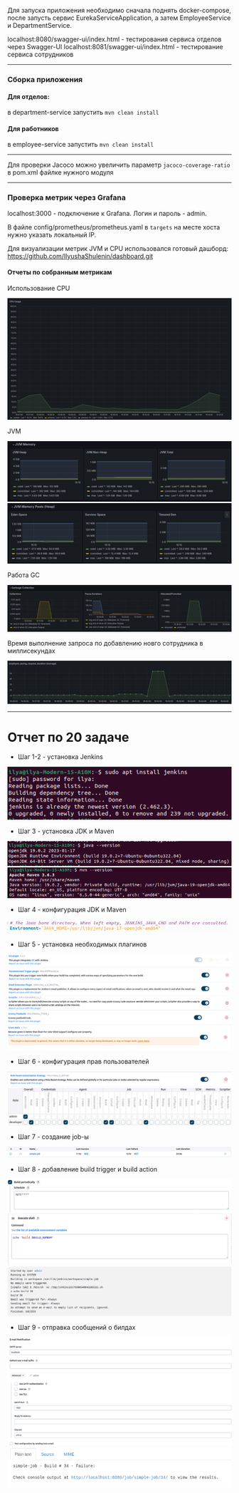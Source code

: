 Для запуска приложения необходимо сначала
поднять docker-compose, после запусть сервис 
EurekaServiceApplication, а затем
EmployeeService и DepartmentService.

localhost:8080/swagger-ui/index.html - тестирования сервиса отделов через Swagger-UI
localhost:8081/swagger-ui/index.html - тестирование сервиса сотрудников

*** 
### Сборка приложения
#### Для отделов: 

в department-service запустить <code>mvn clean install</code>

#### Для работников

в employee-service запустить <code>mvn clean install</code>

***
Для проверки Jacoco можно увеличить параметр <code>jacoco-coverage-ratio</code> в pom.xml файлке
нужного модуля

***
### Проверка метрик через Grafana

localhost:3000 - подключение к Grafana. Логин и пароль - admin.

В файле config/prometheus/prometheus.yaml в <code>targets</code> на месте хоста нужно указать локальный IP.

Для визуализации метрик JVM и CPU использовался готовый дашборд: https://github.com/IlyushaShulenin/dashboard.git

#### Отчеты по собранным метрикам

Использование CPU

<img src="imgs/cpu_usage.png">

JVM

<img src="imgs/jvm_1.png">
<img src="imgs/jvm_2.png">

Работа GC

<img src="imgs/gc.png">

Время выполнение запроса по добавлению новго сотрудника в миллисекундах

<img src="imgs/saving_time.png">

***

# Отчет по 20 задаче

* Шаг 1-2 - установка Jenkins

<img src="imgs/1-2-Jenkins-installing.png">

* Шаг 3 - установка JDK и Maven

<img src="imgs/3-JDK-already-installed.png">

<img src="imgs/3-Maven-already-installed.png">

* Шаг 4 - конфигурация JDK и Maven

<img src="imgs/4-JDK-config.png">

* Шаг 5 - установка необходимых плагинов

<img src="imgs/5-installing-plugins .png">

* Шаг 6 - конфигурация прав пользователей

<img src="imgs/6-role-plugin.png">

<img src="imgs/6-role-config.png">

* Шаг 7 - создание job-ы

<img src="imgs/7-created-job.png">

* Шаг 8 - добавление build trigger и build action

<img src="imgs/8-trigger-config-build-every-15-minutes.png">

<img src="imgs/8-build-action-config.png">

<img src="imgs/8-build-action-output.png">

* Шаг 9 - отправка сообщений о билдах

<img src="imgs/9-mail-notification-config.png">

<img src="imgs/9-notification-message.png">